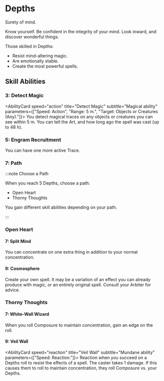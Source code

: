 # Depths

Surety of mind.

Know yourself. Be confident in the integrity of your mind. Look inward, and discover wonderful things.

Those skilled in Depths:

- Resist mind-altering magic.
- Are emotionally stable.
- Create the most powerful spells.

## Skill Abilities

### 3: Detect Magic

<AbilityCard
speed="action"
title="Detect Magic"
subtitle="Magical ability"
parameters={["Speed: Action", "Range: 5 m.", "Target: Objects or Creatures (Any)."]}>
You detect magical traces on any objects or creatures you can see within 5 m. You can tell the Art, and how long ago the spell was cast (up to 48 h).
</AbilityCard>

### 5: Engram Recruitment

<AbilityCard
speed="enhancement"
title="Engram Recruitment"
subtitle="Enhancement">
You can have one more active Trace.
</AbilityCard>

### 7: Path

:::note Choose a Path

When you reach 5 Depths, choose a path:

- Open Heart
- Thorny Thoughts

You gain different skill abilities depending on your path.

:::

### Open Heart

#### 7: Split Mind

<AbilityCard
speed="enhancement"
title="Split Mind"
subtitle="Enhancement">
You can concentrate on one extra thing in addition to your normal concentration.
</AbilityCard>

#### 9: Cosmosphere

<AbilityCard
speed="enhancement"
title="Cosmosphere"
subtitle="Enhancement">
Create your own spell. It may be a variation of an effect you can already produce with magic, or an entirely original spell. Consult your Arbiter for advice.
</AbilityCard>

### Thorny Thoughts

#### 7: White-Wall Wizard

<AbilityCard
speed="enhancement"
title="White-Wall Wizard"
subtitle="Enhancement">
When you roll Composure to maintain concentration, gain an edge on the roll.
</AbilityCard>

#### 9: Veil Wall

<AbilityCard
speed="reaction"
title="Veil Wall"
subtitle="Mundane ability"
parameters={["Speed: Reaction."]}>
Reaction when you succeed on a Depths roll to resist the effects of a spell. The caster takes 1 damage. If this causes them to roll to maintain concentration, they roll Composure vs. your Depths.
</AbilityCard>
